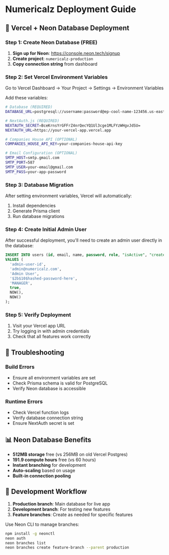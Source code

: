 # Numericalz Deployment Guide

## 🚀 Vercel + Neon Database Deployment

### Step 1: Create Neon Database (FREE)

1. **Sign up for Neon**: https://console.neon.tech/signup
2. **Create project**: `numericalz-production`
3. **Copy connection string** from dashboard

### Step 2: Set Vercel Environment Variables

Go to Vercel Dashboard → Your Project → Settings → Environment Variables

Add these variables:

```bash
# Database (REQUIRED)
DATABASE_URL=postgresql://username:password@ep-cool-name-123456.us-east-1.aws.neon.tech/neondb?sslmode=require

# NextAuth.js (REQUIRED)
NEXTAUTH_SECRET=BceKrnsYrGFFrZ4nrQecYQ1Ul3cge1MLFYzWHgvJdSU=
NEXTAUTH_URL=https://your-vercel-app.vercel.app

# Companies House API (OPTIONAL)
COMPANIES_HOUSE_API_KEY=your-companies-house-api-key

# Email Configuration (OPTIONAL)
SMTP_HOST=smtp.gmail.com
SMTP_PORT=587
SMTP_USER=your-email@gmail.com
SMTP_PASS=your-app-password
```

### Step 3: Database Migration

After setting environment variables, Vercel will automatically:
1. Install dependencies
2. Generate Prisma client
3. Run database migrations

### Step 4: Create Initial Admin User

After successful deployment, you'll need to create an admin user directly in the database:

```sql
INSERT INTO users (id, email, name, password, role, "isActive", "createdAt", "updatedAt")
VALUES (
  'admin-user-id',
  'admin@numericalz.com',
  'Admin User',
  '$2b$10$hashed-password-here',
  'MANAGER',
  true,
  NOW(),
  NOW()
);
```

### Step 5: Verify Deployment

1. Visit your Vercel app URL
2. Try logging in with admin credentials
3. Check that all features work correctly

## 🔧 Troubleshooting

### Build Errors
- Ensure all environment variables are set
- Check Prisma schema is valid for PostgreSQL
- Verify Neon database is accessible

### Runtime Errors
- Check Vercel function logs
- Verify database connection string
- Ensure NextAuth secret is set

## 📊 Neon Database Benefits

- **512MB storage** free (vs 256MB on old Vercel Postgres)
- **191.9 compute hours** free (vs 60 hours)
- **Instant branching** for development
- **Auto-scaling** based on usage
- **Built-in connection pooling**

## 🔄 Development Workflow

1. **Production branch**: Main database for live app
2. **Development branch**: For testing new features
3. **Feature branches**: Create as needed for specific features

Use Neon CLI to manage branches:
```bash
npm install -g neonctl
neon auth
neon branches list
neon branches create feature-branch --parent production
``` 